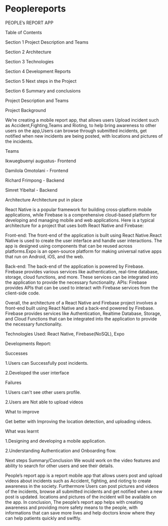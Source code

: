 # Peoplereports

PEOPLE’s REPORT APP

Table of Contents

Section 1   Project Description and Teams

Section 2   Architecture

Section 3   Technologies

Section 4   Development Reports

Section 5   Next steps in the Project

Section 6   Summary and conclusions

Project Description and Teams

Project Background

We’re creating a mobile report app, that allows users Upload incident such as Accident,Fighting,Teams
and Rioting, to help bring awareness to other users on the app,Users can browse through submitted incidents, get notified when  new incidents are being posted, with locations and pictures of the incidents.

Teams

Ikwuegbuenyi augustus- Frontend

Damilola Omotolani - Frontend

Richard Frimpong - Backend

Simret Yibeltal - Backend

Architecture
Architecture put in place

React Native is a popular framework for building cross-platform mobile applications, while Firebase is a comprehensive cloud-based platform for developing and managing mobile and web applications. Here is a typical architecture for a project that uses both React Native and Firebase:

Front-end: The front-end of the application is built using React Native.React Native is used to create the user interface and handle user interactions. The app is designed using components that can be reused across platforms.Expo is an open-source platform for making universal native apps that run on Android, iOS, and the web.

Back-end: The back-end of the application is powered by Firebase. Firebase provides various services like authentication, real-time database, storage, cloud functions, and more. These services can be integrated into the application to provide the necessary functionality.
APIs: Firebase provides APIs that can be used to interact with Firebase services from the client-side code.

Overall, the architecture of a React Native and Firebase project involves a front-end built using React Native and a back-end powered by Firebase. Firebase provides services like Authentication, Realtime Database, Storage, and Cloud Functions that can be integrated into the application to provide the necessary functionality.

Technologies Used:
React Native,
Firebase(NoSQL),
Expo

Developments Report:

Successes

1.Users can Successfully post incidents.

2.Developed the user interface

Failures

1.Users can't see other users profile.

2.Users are Not able to upload  videos

What to improve

Get better with Improving the location detection, and uploading videos.

What was learnt

1.Designing and developing a mobile application.

2.Understanding Authentication and Onboarding flow.

Next steps 
Summary/Conclusion
We would work on the  video features and ability to search for other users and see their details.

People’s report app is a report mobile app that allows users post and upload videos about incidents such as Accident, fighting, and rioting to create awareness in the society.
Furthermore Users can post pictures and videos of the incidents, browse all submitted incidents and get notified when a new post is updated. locations and pictures of the incident will be available on the app.
In conclusion, The people’s report app helps with creating awareness and providing more safety means to the people, with informations that can save more lives and help doctors know where they can help patients  quickly and swiftly.




 





